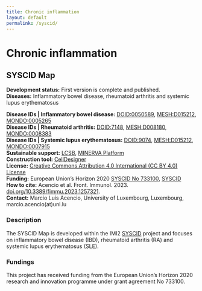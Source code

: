 ```yaml
---
title: Chronic inflammation
layout: default
permalink: /syscid/
---
```


# Chronic inflammation
## SYSCID Map

**Development status:** First version is complete and published.  
**Diseases:** Inflammatory bowel disease, rheumatoid arthritis and systemic lupus erythematosus  
<!--**Online access and exploration:**  [https://syscid.elixir-luxembourg.org](https://syscid.elixir-luxembourg.org)  -->
**Disease IDs | Inflammatory bowel disease:** [DOID:0050589](https://disease-ontology.org/?id=DOID:0050589), [MESH:D015212](https://www.ncbi.nlm.nih.gov/mesh/D015212), [MONDO:0005265](https://www.ebi.ac.uk/ols/ontologies/mondo/terms?short_form=MONDO_0005265)  
**Disease IDs | Rheumatoid arthritis:** [DOID:7148](https://disease-ontology.org/?id=DOID:7148), [MESH:D008180](http://id.nlm.nih.gov/mesh/D008180), [MONDO:0008383](https://www.ebi.ac.uk/ols/ontologies/mondo/terms?short_form=MONDO_0008383)  
**Disease IDs | Systemic lupus erythematosus:** [DOID:9074](https://disease-ontology.org/?id=DOID:9074), [MESH:D015212](https://www.ncbi.nlm.nih.gov/mesh/D015212), [MONDO:0007915](https://www.ebi.ac.uk/ols/ontologies/mondo/terms?short_form=MONDO_0007915)  
**Sustainable support:** [LCSB](http://wwwen.uni.lu/lcsb), [MINERVA Platform](https://minerva.pages.uni.lu/)  
**Construction tool:** [CellDesigner](https://www.celldesigner.org/)  
**License:** [Creative Commons Attribution 4.0 International (CC BY 4.0) License](https://creativecommons.org/licenses/by/4.0/)  
**Funding:** European Union’s Horizon 2020 [SYSCID No 733100](https://cordis.europa.eu/project/id/733100), [SYSCID](https://syscid.eu/)  
**How to cite:** Acencio et al. Front. Immunol. 2023. [doi.org/10.3389/fimmu.2023.1257321](https://doi.org/10.3389/fimmu.2023.1257321).   
**Contact:** Marcio Luis Acencio, University of Luxembourg, Luxembourg, marcio.acencio(at)uni.lu  

### Description

The SYSCID Map is developed within the IMI2 [SYSCID](https://syscid.eu/) project and focuses on inflammatory bowel disease (IBD), rheumatoid arthritis (RA) and systemic lupus erythematosus (SLE).

### Fundings

This project has received funding from the European Union’s Horizon 2020 research and innovation programme under grant agreement No 733100.

